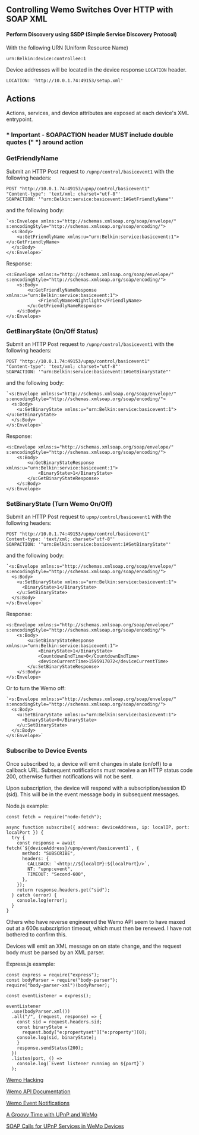 ## Controlling Wemo Switches Over HTTP with SOAP XML

#### Perform Discovery using SSDP (Simple Service Discovery Protocol)

With the following URN (Uniform Resource Name)

```
urn:Belkin:device:controllee:1
```

Device addresses will be located in the device response `LOCATION` header.

```
LOCATION: 'http://10.0.1.74:49153/setup.xml'
```

## Actions

Actions, services, and device attributes are exposed at each device's XML entrypoint.

### \* Important - SOAPACTION header MUST include double quotes (" ") around action

### GetFriendlyName

Submit an HTTP Post request to `/upnp/control/basicevent1` with the following headers:

```
POST "http://10.0.1.74:49153/upnp/control/basicevent1"
"Content-type": 'text/xml; charset="utf-8"'
SOAPACTION: '"urn:Belkin:service:basicevent:1#GetFriendlyName"'
```

and the following body:

```
`<s:Envelope xmlns:s="http://schemas.xmlsoap.org/soap/envelope/" s:encodingStyle="http://schemas.xmlsoap.org/soap/encoding/">
  <s:Body>
    <u:GetFriendlyName xmlns:u="urn:Belkin:service:basicevent:1"></u:GetFriendlyName>
  </s:Body>
</s:Envelope>`
```

Response:

```
<s:Envelope xmlns:s="http://schemas.xmlsoap.org/soap/envelope/" s:encodingStyle="http://schemas.xmlsoap.org/soap/encoding/">
    <s:Body>
        <u:GetFriendlyNameResponse xmlns:u="urn:Belkin:service:basicevent:1">
            <FriendlyName>Nightlight</FriendlyName>
        </u:GetFriendlyNameResponse>
    </s:Body>
</s:Envelope>
```

### GetBinaryState (On/Off Status)

Submit an HTTP Post request to `/upnp/control/basicevent1` with the following headers:

```
POST "http://10.0.1.74:49153/upnp/control/basicevent1"
"Content-type": 'text/xml; charset="utf-8"'
SOAPACTION: '"urn:Belkin:service:basicevent:1#GetBinaryState"'
```

and the following body:

```
`<s:Envelope xmlns:s="http://schemas.xmlsoap.org/soap/envelope/" s:encodingStyle="http://schemas.xmlsoap.org/soap/encoding/">
  <s:Body>
    <u:GetBinaryState xmlns:u="urn:Belkin:service:basicevent:1"></u:GetBinaryState>
  </s:Body>
</s:Envelope>`
```

Response:

```
<s:Envelope xmlns:s="http://schemas.xmlsoap.org/soap/envelope/" s:encodingStyle="http://schemas.xmlsoap.org/soap/encoding/">
    <s:Body>
        <u:GetBinaryStateResponse xmlns:u="urn:Belkin:service:basicevent:1">
            <BinaryState>1</BinaryState>
        </u:GetBinaryStateResponse>
    </s:Body>
</s:Envelope>
```

### SetBinaryState (Turn Wemo On/Off)

Submit an HTTP Post request to `upnp/control/basicevent1` with the following headers:

```
POST "http://10.0.1.74:49153/upnp/control/basicevent1"
Content-type: 'text/xml; charset="utf-8"'
SOAPACTION: '"urn:Belkin:service:basicevent:1#SetBinaryState"'
```

and the following body:

```
`<s:Envelope xmlns:s="http://schemas.xmlsoap.org/soap/envelope/" s:encodingStyle="http://schemas.xmlsoap.org/soap/encoding/">
  <s:Body>
    <u:SetBinaryState xmlns:u="urn:Belkin:service:basicevent:1">
      <BinaryState>1</BinaryState>
    </u:SetBinaryState>
  </s:Body>
</s:Envelope>`
```

Response:

```
<s:Envelope xmlns:s="http://schemas.xmlsoap.org/soap/envelope/" s:encodingStyle="http://schemas.xmlsoap.org/soap/encoding/">
    <s:Body>
        <u:SetBinaryStateResponse xmlns:u="urn:Belkin:service:basicevent:1">
            <BinaryState>1</BinaryState>
            <CountdownEndTime>0</CountdownEndTime>
            <deviceCurrentTime>1595917072</deviceCurrentTime>
        </u:SetBinaryStateResponse>
    </s:Body>
</s:Envelope>
```

Or to turn the Wemo off:

```
`<s:Envelope xmlns:s="http://schemas.xmlsoap.org/soap/envelope/" s:encodingStyle="http://schemas.xmlsoap.org/soap/encoding/">
  <s:Body>
    <u:SetBinaryState xmlns:u="urn:Belkin:service:basicevent:1">
      <BinaryState>0</BinaryState>
    </u:SetBinaryState>
  </s:Body>
</s:Envelope>`
```

### Subscribe to Device Events

Once subscribed to, a device will emit changes in state (on/off) to a callback URL. Subsequent notifications must receive a an HTTP status code 200, otherwise further notifications will not be sent.

Upon subscription, the device will respond with a subscription/session ID (sid). This will be in the event message body in subsequent messages.

Node.js example:

```
const fetch = require("node-fetch");

async function subscribe({ address: deviceAddress, ip: localIP, port: localPort }) {
  try {
    const response = await fetch(`${deviceAddress}/upnp/event/basicevent1`, {
      method: "SUBSCRIBE",
      headers: {
        CALLBACK: `<http://${localIP}:${localPort}/>`,
        NT: "upnp:event",
        TIMEOUT: "Second-600",
      },
    });
    return response.headers.get("sid");
  } catch (error) {
    console.log(error);
  }
}
```

Others who have reverse engineered the Wemo API seem to have maxed out at a 600s subscription timeout, which must then be renewed. I have not bothered to confirm this.

Devices will emit an XML message on on state change, and the request body must be parsed by an XML parser.

Express.js example:

```
const express = require("express");
const bodyParser = require("body-parser");
require("body-parser-xml")(bodyParser);

const eventListener = express();

eventListener
  .use(bodyParser.xml())
  .all("/", (request, response) => {
    const sid = request.headers.sid;
    const binaryState =
      request.body["e:propertyset"]["e:property"][0];
    console.log(sid, binaryState);
    }
    response.sendStatus(200);
  })
  .listen(port, () =>
    console.log(`Event listener running on ${port}`)
  );
```

[Wemo Hacking](http://mattenoble.com/2013/08/07/wemo-hacking/)

[Wemo API Documentation](https://npmdoc.github.io/node-npmdoc-wemo-client/build/apidoc.html)

[Wemo Event Notifications](https://www.hardill.me.uk/wordpress/2015/01/14/wemo-event-notifications/)

[A Groovy Time with UPnP and WeMo](https://objectpartners.com/2014/03/25/a-groovy-time-with-upnp-and-wemo/)

[SOAP Calls for UPnP Services in WeMo Devices](https://gist.github.com/nstarke/018cd98d862afe0a7cda17bc20f31a1e)
